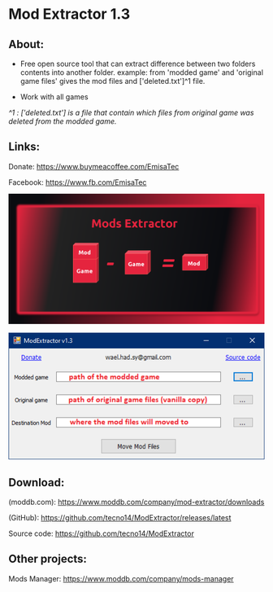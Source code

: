 # Mod Extractor 1.3

## About:
- Free open source tool that can extract difference between two folders contents into another folder. 
example: from 'modded game' and 'original game files' gives the mod files and ['deleted.txt']^1 file.

- Work with all games

*^1 : ['deleted.txt'] is a file that contain which files from original game was deleted from the modded game.*

## Links:
Donate: https://www.buymeacoffee.com/EmisaTec

Facebook: https://www.fb.com/EmisaTec

![alt text](https://github.com/tecno14/ModExtractor/blob/master/p1.png?raw=true)

![alt text](https://github.com/tecno14/ModExtractor/blob/master/p2.png?raw=true)

## Download:
(moddb.com): https://www.moddb.com/company/mod-extractor/downloads

(GitHub): https://github.com/tecno14/ModExtractor/releases/latest

Source code: https://github.com/tecno14/ModExtractor

## Other projects:
Mods Manager: https://www.moddb.com/company/mods-manager
